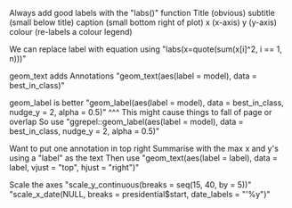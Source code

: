 Always add good labels with the "labs()" function
  Title (obvious)
  subtitle (small below title)
  caption (small bottom right of plot)
  x (x-axis)
  y (y-axis)
  colour (re-labels a colour legend)

We can replace label with equation using
  "labs(x=quote(sum(x[i]^2, i == 1, n)))"

geom_text adds Annotations
  "geom_text(aes(label = model), data = best_in_class)"

geom_label is better
  "geom_label(aes(label = model), data = best_in_class, nudge_y = 2, alpha = 0.5)"
  ^^^ This might cause things to fall of page or overlap
  So use "ggrepel::geom_label(aes(label = model), data = best_in_class, nudge_y = 2, alpha = 0.5)"
 
Want to put one annotation in top right
  Summarise with the max x and y's using a "label" as the text
  Then use "geom_text(aes(label = label), data = label, vjust = "top", hjust = "right")"
  
Scale the axes
  "scale_y_continuous(breaks = seq(15, 40, by = 5))"
  "scale_x_date(NULL, breaks = presidential$start, date_labels = "'%y")"
